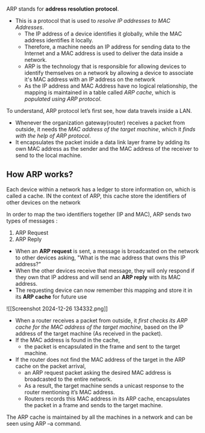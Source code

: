 ARP stands for **address resolution protocol**. 
- This is a protocol that is used to *resolve IP addresses to MAC Addresses*.
	- The IP address of a device identifies it globally, while the MAC address identifies it locally. 
	- Therefore, a machine needs an IP address for sending data to the Internet and a MAC address is used to deliver the data inside a network.
	- ARP is the technology that is responsible for allowing devices to identify themselves on a network by allowing a device to associate it's MAC address with an IP address on the network
	- As the IP address and MAC Address have no logical relationship, the mapping is maintained in a table called *ARP cache*, which is *populated using ARP protocol*.

To understand, ARP protocol let’s first see, how data travels inside a LAN. 
- Whenever the organization gateway(router) receives a packet from outside, it needs the *MAC address of the target machine*, which it *finds with the help of ARP protocol*. 
- It encapsulates the packet inside a data link layer frame by adding its own MAC address as the sender and the MAC address of the receiver to send to the local machine.

## How ARP works?
Each device within a network has a ledger to store information on, which is called a cache. IN the context of ARP, this cache store the identifiers of other devices on the network

In order to map the two identifiers together (IP and MAC), ARP sends two types of messages : 
1. ARP Request
2. ARP Reply

- When an **ARP request** is sent, a message is broadcasted on the network to other devices asking, "What is the mac address that owns this IP address?" 
- When the other devices receive that message, they will only respond if they own that IP address and will send an **ARP reply** with its MAC address. 
- The requesting device can now remember this mapping and store it in its **ARP cache** for future use

![[Screenshot 2024-12-26 134332.png]]

- When a router receives a packet from outside, it *first checks its ARP cache for the MAC address of the target machine*, based on the IP address of the target machine (As received in the packet). 
- If the MAC address is found in the cache, 
	- the packet is encapsulated in the frame and sent to the target machine.
- If the router does not find the MAC address of the target in the ARP cache on the packet arrival, 
	- an ARP request packet asking the desired MAC address is broadcasted to the entire network. 
	- As a result, the target machine sends a unicast response to the router mentioning it’s MAC address. 
	- Routers records this MAC address in its ARP cache, encapsulates the packet in a frame and sends to the target machine.

The ARP cache is maintained by all the machines in a network and can be seen using ARP –a command.


